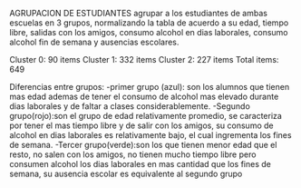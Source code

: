 AGRUPACION DE ESTUDIANTES
agrupar a los estudiantes de ambas escuelas en 3 grupos, normalizando la tabla de acuerdo a su edad, tiempo libre, salidas con los amigos, consumo alcohol en dias laborales, consumo alcohol fin de semana y ausencias escolares.

Cluster 0: 90 items
Cluster 1: 332 items
Cluster 2: 227 items
Total items: 649

Diferencias entre grupos:
-primer grupo (azul): son los alumnos que tienen mas edad ademas de tener el consumo de alcohol mas elevado durante dias laborales y de faltar a clases considerablemente.
-Segundo grupo(rojo):son el grupo de edad relativamente promedio, se caracteriza por tener el mas tiempo libre y de salir con los amigos, su consumo de alcohol en dias laborales es relativamente bajo, el cual ingrementa los fines de semana.
-Tercer grupo(verde):son los que tienen menor edad que el resto, no salen con los amigos, no tienen mucho tiempo libre pero consumen alcohol los dias laborales en mas cantidad que los fines de semana, su ausencia escolar es equivalente al segundo grupo 
